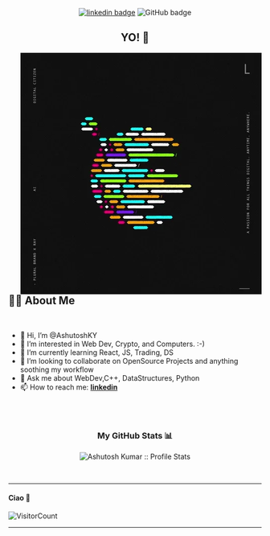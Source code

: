 <div align="center">
  
[![linkedin badge](https://img.shields.io/badge/AshutoshKY-30302f?style=flat&logo=linkedin)](https://www.linkedin.com/in/ashutosh-kumar-yadav/)
![GitHub badge](https://img.shields.io/github/followers/AshutoshKY?style=social)
<!-- ![Twitter Follow](https://img.shields.io/twitter/follow/AshutoshKY_?style=social) -->

<h2> YO! 🤟</h2>

</div>

<img align="right" src="./giphy.webp"/>


## 🙋‍♂️ About Me
<br>

- 👋 Hi, I’m @AshutoshKY
- 👀 I’m interested in Web Dev, Crypto, and Computers. :-)
- 🌱 I’m currently learning React, JS, Trading, DS
- 💞️ I’m looking to collaborate on OpenSource Projects and anything soothing my workflow
- 💬 Ask me about WebDev,C++, DataStructures, Python
- 📫 How to reach me: **[linkedin](https://www.linkedin.com/in/ashutosh-kumar-yadav-40b322126/)**

<br>


<!-- Connect with me -->
<!-- <h3 align="centre">Connect with me:</h3>
<br>

<a href="https://twitter.com/AshutoshKY_">
  <img alt="AshutoshKY | Twitter" width="35px" src="https://image.flaticon.com/icons/svg/2111/2111703.svg" />
</a>
‏‏‎ ‎
<a href="https://www.linkedin.com/in/ashutosh-kumar-yadav-40b322126/">
  <img alt="AshutoshKY's LinkdeIN" width="35px" src="https://image.flaticon.com/icons/svg/2111/2111465.svg" />
</a>
</p> -->

<br>


<h3 align="center">My GitHub Stats 📊 </h3>
<p align="center">
  <img height="180em" src="https://github-readme-stats.vercel.app/api?username=AshutoshKY&theme=tokyonight&show_icons=true&hide_border=true&count_private=true" alt="Ashutosh Kumar :: Profile Stats" />
</p>
<br>

-----

#### Ciao 👋 <br>
![VisitorCount](https://profile-counter.glitch.me/AshutoshKY/count.svg)


---



